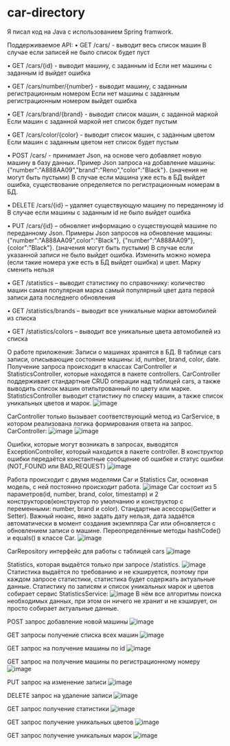 # car-directory

Я писал код на Java с использованием Spring framwork. 

Поддерживаемое API:
•	GET /cars/ - выводит весь список машин
	В случае если записей не было список будет пуст

•	GET /cars/{id} - выводит машину, с заданным id
  Если нет машины с заданным id выйдет ошибка

•	GET /cars/number/{number} - выводит машину, с заданным регистрационным номером
  Если нет машины с заданным регистрационным номером выйдет ошибка
  
  •	GET /cars/brand/{brand} - выводит список машин, с заданной маркой
  Если машин с заданной маркой нет список будет пустым
  
  •	GET /cars/color/{color} - выводит список машин, с заданным цветом
  Если машин с заданным цветом нет список будет пустым

•	POST /cars/ - принимает Json, на основе чего добавляет новую машину в базу данных. Пример Json запроса на добавление машины:
    {"number":"A888AA09","brand":"Rеno","color":"Black"}. (значения не могут быть пустыми)
	В случае если машина уже есть в БД выйдет ошибка, существование определяется по регистрационным номерам в БД.

•	DELETE /cars/{id} – удаляет существующую машину по переданному id
	В случае если машины с заданным id не было выйдет ошибка

•	PUT /cars/{id} – обновляет информацию о существующей машине по переданному Json. Примеры Json запросов на обновление машины:
    {"number":"A888AA09",color":"Black"}, {"number":"A888AA09"}, {color":"Black"}. (значения могут быть пустыми)
  В случае если указанной записи не было выйдет ошибка. Изменить можно номера (если такие номера уже есть в БД выйдет ошибка) и цвет. Марку сменить нельзя

•	GET /statistics – выводит статистику по справочнику: количество машин 
                                                            самая популярная марка
                                                            самый популярный цвет
                                                            дата первой записи
                                                            дата последнего обновления

•	GET /statistics/brands – выводит все уникальные марки автомобилей из списка

•	GET /statistics/colors – выводит все уникальные цвета автомобилей из списка


О работе приложения:
Записи о машинах хранятся в БД. В таблице cars записи, описывающие состояние машины: id, number, brand, color, date. Получение запроса происходит в классах CarController и StatisticsController, которые находятся в пакете controllers. CarController поддерживает стандартные CRUD операции над таблицей cars, а также выводить список машин отильтрованный по цвету или марке. StatisticsController выводит статистику по списку машин, а также список уникальных цветов и марок. 
![image](https://user-images.githubusercontent.com/67002782/177033572-930f30ec-d422-4ada-ad3a-ffb7f67cd70d.png)


CarController только вызывает соответствующий метод из CarService, в котором реализована логика формирования ответа на запрос.
CarController:
![image](https://user-images.githubusercontent.com/67002782/177033669-18acc57c-9d1c-4b9f-822e-1e80e23e36fb.png)
![image](https://user-images.githubusercontent.com/67002782/177033684-780d5f47-ee07-4755-ad80-3e5ef1060553.png)


Ошибки, которые могут возникать в запросах, выводятся ExceptionController, который находится в пакете controller. В конструктор ошибки передаётся константные сообщение об ошибке и статус ошибки (NOT_FOUND или BAD_REQUEST)
![image](https://user-images.githubusercontent.com/67002782/177033813-d5dac87d-0eac-448d-a745-58fc56836e87.png)


Работа происходит с двумя моделями Car и Statistics
Car, основная модель, с ней постоянно происходит работа. 
![image](https://user-images.githubusercontent.com/67002782/177033838-1af53279-0d0e-485c-8b87-20af51838585.png)
Car состоит из 5 параметров(id, number, brand, color, timestamp) и 2 конструкторов(конструктор по умолчанию и конструктор с переменными: number, brand и color). Стандартные асессоры(Getter и Setter). Важный нюанс, явно задать дату нельзя, дата задаётся автоматически в момент создания экземпляра Car или обновляется с обновлением записи о машине. 
Переопределённые методы hashCode() и equals() в классе Car.
![image](https://user-images.githubusercontent.com/67002782/177033867-5b56cadc-72ca-49a6-8434-2cbe0b391544.png)

CarRepository интерфейс для работы с таблицей cars 
![image](https://user-images.githubusercontent.com/67002782/177033880-caacb30c-f465-494e-b626-5f560423663f.png)


Statistics, которая выдаётся только при запросе /statistics.
![image](https://user-images.githubusercontent.com/67002782/176862690-ba80aaba-cf36-4fab-ba7b-1b8e6aff43be.png)
Статистика выдаётся по требованию и не кэшируется, поэтому при каждом запросе статистики, статистика будет содержать актуальные данные.
Статистику по записям и список уникальных марок и цветов собирает сервис StatisticsService:
![image](https://user-images.githubusercontent.com/67002782/177033928-23ca3ee2-ba8b-43f8-92ad-dfe6837f5a7f.png)
В нём все алгоритмы поиска необходимых данных, при этом он ничего не хранит и не кэширует, он просто собирает актуальные данные.


POST запрос добавление новой машины
![image](https://user-images.githubusercontent.com/67002782/177034204-aeeb5a94-bdb1-4574-b521-9ebe31c758e1.png)

GET запросы получение списка всех машин
![image](https://user-images.githubusercontent.com/67002782/177034218-34d1560e-c591-4f47-be2a-79d686ee5dce.png)

GET запрос на получение машины по id
![image](https://user-images.githubusercontent.com/67002782/177034243-858c1946-c48b-498d-8585-41e91936fb1e.png)

GET запрос на получение машины по регистрационному номеру
![image](https://user-images.githubusercontent.com/67002782/177034260-b83a25ef-5f07-4427-8049-1df76d53d961.png)

PUT запрос на изменение записи
![image](https://user-images.githubusercontent.com/67002782/177034280-348371c7-ab9b-4918-90d4-75709dcbedbc.png)

DELETE запрос на удаление записи
![image](https://user-images.githubusercontent.com/67002782/177034297-a05ac40c-c64c-4d7a-879f-dab03109c8c8.png)

GET запрос получение статистики
![image](https://user-images.githubusercontent.com/67002782/177034306-eb2f66d4-666d-4345-9eb8-cd63b1425aab.png)

GET запрос получение уникальных цветов
![image](https://user-images.githubusercontent.com/67002782/177034362-d7683d1a-a2a9-48ae-a90e-a0909c02d48d.png)

GET запрос получение уникальных марок
![image](https://user-images.githubusercontent.com/67002782/177034368-ab58deb4-41a6-4b20-98d4-6107987a667e.png)

